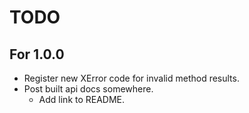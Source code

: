 # TODO

## For 1.0.0
- Register new XError code for invalid method results.
- Post built api docs somewhere.
    - Add link to README.
